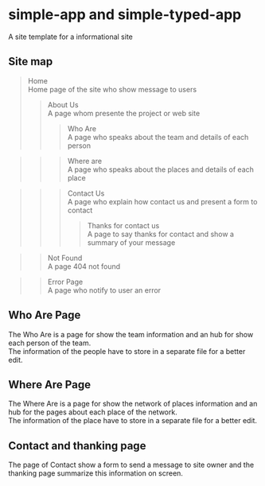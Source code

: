 simple-app and simple-typed-app
===============================

A site template for a informational site 

## Site map
> Home  
Home page of the site who show message to users
>> About Us  
A page whom presente the project or web site  
>>> Who Are  
A page who speaks about the team and details of each person  
  
>>> Where are  
A page who speaks about the places and details of each place  
  
>>> Contact Us  
A page who explain how contact us and present a form to contact  
>>>> Thanks for contact us  
A page to say thanks for contact and show a summary of your message  
  
>> Not Found  
A page 404 not found  
  
>> Error Page  
A page who notify to user an error  


## Who Are Page  
The Who Are is a page for show the team information and an hub for show each person of the team.  
The information of the people have to store in a separate file for a better edit.  

## Where Are Page  
The Where Are is a page for show the network of places information and an hub for the pages about each place of the network.  
The information of the place have to store in a separate file for a better edit.  

## Contact and thanking page
The page of Contact show a form to send a message to site owner and the thanking page summarize this information on screen.  

